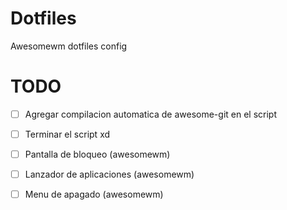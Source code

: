 # Dotfiles
Awesomewm dotfiles config


# TODO
- [ ] Agregar compilacion automatica de awesome-git en el script
- [ ] Terminar el script xd
- [ ] Pantalla de bloqueo (awesomewm)
- [ ] Lanzador de aplicaciones (awesomewm)
- [ ] Menu de apagado (awesomewm)

